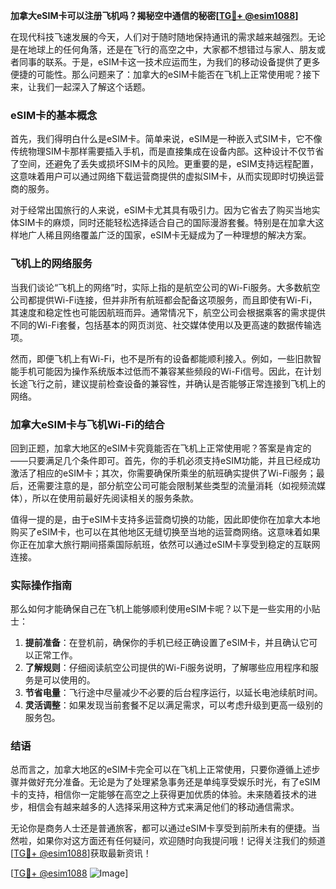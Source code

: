 **加拿大eSIM卡可以注册飞机吗？揭秘空中通信的秘密[[TG💪+ @esim1088](https://t.me/s/esim1088)]**

在现代科技飞速发展的今天，人们对于随时随地保持通讯的需求越来越强烈。无论是在地球上的任何角落，还是在飞行的高空之中，大家都不想错过与家人、朋友或者同事的联系。于是，eSIM卡这一技术应运而生，为我们的移动设备提供了更多便捷的可能性。那么问题来了：加拿大的eSIM卡能否在飞机上正常使用呢？接下来，让我们一起深入了解这个话题。

### eSIM卡的基本概念

首先，我们得明白什么是eSIM卡。简单来说，eSIM是一种嵌入式SIM卡，它不像传统物理SIM卡那样需要插入手机，而是直接集成在设备内部。这种设计不仅节省了空间，还避免了丢失或损坏SIM卡的风险。更重要的是，eSIM支持远程配置，这意味着用户可以通过网络下载运营商提供的虚拟SIM卡，从而实现即时切换运营商的服务。

对于经常出国旅行的人来说，eSIM卡尤其具有吸引力。因为它省去了购买当地实体SIM卡的麻烦，同时还能轻松选择适合自己的国际漫游套餐。特别是在加拿大这样地广人稀且网络覆盖广泛的国家，eSIM卡无疑成为了一种理想的解决方案。

### 飞机上的网络服务

当我们谈论“飞机上的网络”时，实际上指的是航空公司的Wi-Fi服务。大多数航空公司都提供Wi-Fi连接，但并非所有航班都会配备这项服务，而且即使有Wi-Fi，其速度和稳定性也可能因航班而异。通常情况下，航空公司会根据乘客的需求提供不同的Wi-Fi套餐，包括基本的网页浏览、社交媒体使用以及更高速的数据传输选项。

然而，即便飞机上有Wi-Fi，也不是所有的设备都能顺利接入。例如，一些旧款智能手机可能因为操作系统版本过低而不兼容某些频段的Wi-Fi信号。因此，在计划长途飞行之前，建议提前检查设备的兼容性，并确认是否能够正常连接到飞机上的网络。

### 加拿大eSIM卡与飞机Wi-Fi的结合

回到正题，加拿大地区的eSIM卡究竟能否在飞机上正常使用呢？答案是肯定的——只要满足几个条件即可。首先，你的手机必须支持eSIM功能，并且已经成功激活了相应的eSIM卡；其次，你需要确保所乘坐的航班确实提供了Wi-Fi服务；最后，还需要注意的是，部分航空公司可能会限制某些类型的流量消耗（如视频流媒体），所以在使用前最好先阅读相关的服务条款。

值得一提的是，由于eSIM卡支持多运营商切换的功能，因此即使你在加拿大本地购买了eSIM卡，也可以在其他地区无缝切换至当地的运营商网络。这意味着如果你正在加拿大旅行期间搭乘国际航班，依然可以通过eSIM卡享受到稳定的互联网连接。

### 实际操作指南

那么如何才能确保自己在飞机上能够顺利使用eSIM卡呢？以下是一些实用的小贴士：

1. **提前准备**：在登机前，确保你的手机已经正确设置了eSIM卡，并且确认它可以正常工作。
2. **了解规则**：仔细阅读航空公司提供的Wi-Fi服务说明，了解哪些应用程序和服务是可以使用的。
3. **节省电量**：飞行途中尽量减少不必要的后台程序运行，以延长电池续航时间。
4. **灵活调整**：如果发现当前套餐不足以满足需求，可以考虑升级到更高一级别的服务包。

### 结语

总而言之，加拿大地区的eSIM卡完全可以在飞机上正常使用，只要你遵循上述步骤并做好充分准备。无论是为了处理紧急事务还是单纯享受娱乐时光，有了eSIM卡的支持，相信你一定能够在高空之上获得更加优质的体验。未来随着技术的进步，相信会有越来越多的人选择采用这种方式来满足他们的移动通信需求。

无论你是商务人士还是普通旅客，都可以通过eSIM卡享受到前所未有的便捷。当然啦，如果你对这方面还有任何疑问，欢迎随时向我提问哦！记得关注我们的频道[[TG💪+ @esim1088](https://t.me/s/esim1088)]获取最新资讯！

[[TG💪+ @esim1088](https://t.me/s/esim1088) ![Image](https://i.postimg.cc/4NQfJmqS/Snipaste-2025-05-13-00-14-12.png)]